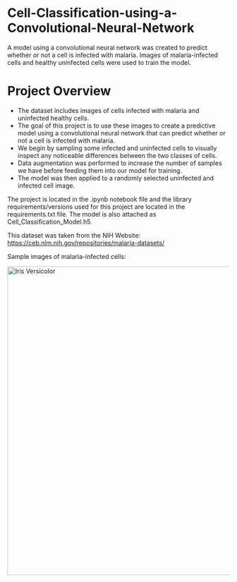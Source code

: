 # Cell-Classification-using-a-Convolutional-Neural-Network
A model using a convolutional neural network was created to predict whether or not a cell is infected with malaria. Images of malaria-infected cells and healthy uninfected cells were used to train the model.  

# Project Overview
- The dataset includes images of cells infected with malaria and uninfected healthy cells.
- The goal of this project is to use these images to create a predictive model using a convolutional neural network that can predict whether or not a cell is infected with malaria.
- We begin by sampling some infected and uninfected cells to visually inspect any noticeable differences between the two classes of cells.
- Data augmentation was performed to increase the number of samples we have before feeding them into our model for training.
- The model was then applied to a randomly selected uninfected and infected cell image.

The project is located in the .ipynb notebook file and the library requirements/versions used for this project are located in the requirements.txt file. The model is also attached as Cell_Classification_Model.h5.

This dataset was taken from the NIH Website: https://ceb.nlm.nih.gov/repositories/malaria-datasets/

Sample images of malaria-infected cells: 

<img width="700" alt="Iris Versicolor" src="https://www.researchgate.net/profile/Mahdy_Rahman_Chowdhury_Mahdy/publication/334669002/figure/fig2/AS:784395963228161@1564025979768/Samples-drawn-from-NIH-Malaria-dataset-which-are-malaria-infected-parasite-red-blood.jpg">
